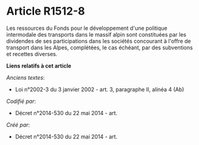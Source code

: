 # Article R1512-8

Les ressources du Fonds pour le développement d'une politique intermodale des transports dans le massif alpin sont
constituées par les dividendes de ses participations dans les sociétés concourant à l'offre de transport dans les Alpes,
complétées, le cas échéant, par des subventions et recettes diverses.

**Liens relatifs à cet article**

_Anciens textes_:

  - Loi n°2002-3 du 3 janvier 2002 - art. 3, paragraphe II, alinéa 4 (Ab)

_Codifié par_:

  - Décret n°2014-530 du 22 mai 2014 - art.

_Créé par_:

  - Décret n°2014-530 du 22 mai 2014 - art.
